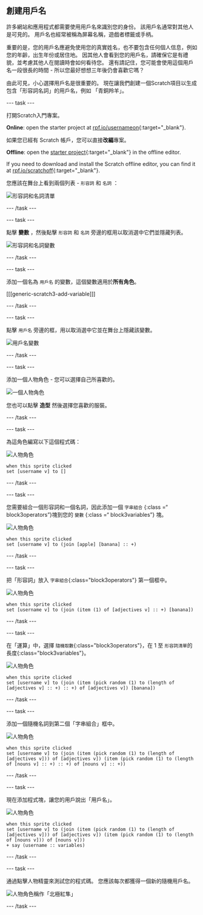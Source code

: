## 創建用戶名

許多網站和應用程式都需要使用用戶名來識別您的身份。 該用戶名通常對其他人是可見的。 用戶名也經常被稱為屏幕名稱，遊戲者標籤或手柄。

重要的是，您的用戶名應避免使用您的真實姓名，也不要包含任何個人信息，例如您的年齡，出生年份或居住地。 因其他人會看到您的用戶名，請確保它是有禮貌，並考慮其他人在閱讀時會如何看待您。 還有請記住，您可能會使用這個用戶名一段很長的時間 - 所以您最好想想三年後仍會喜歡它嗎？

由此可見，小心選擇用戶名是很重要的。 現在讓我們創建一個Scratch項目以生成包含「形容詞名詞」的用戶名，例如 「青銅羚羊」。

\--- task \---

打開Scratch入門專案。

**Online**: open the starter project at [rpf.io/usernameon](https://rpf.io/usernameon){:target="_blank"}.

如果您已經有 Scratch 帳戶，您可以直接**改編**專案。

**Offline**: open the [starter project](https://rpf.io/p/en/username-generator-go){:target="_blank"} in the offline editor.

If you need to download and install the Scratch offline editor, you can find it at [rpf.io/scratchoff](https://rpf.io/scratchoff){:target="_blank"}.

您應該在舞台上看到兩個列表 - `形容詞` 和 `名詞` ：

![形容詞和名詞清單](images/usernames-lists.png)

\--- /task \---

\--- task \---

點擊 **變數** ，然後點擊 `形容詞` 和 `名詞` 旁邊的框用以取消選中它們並隱藏列表。

![形容詞和名詞變數](images/usernames-hide.png)

\--- /task \---

\--- task \---

添加一個名為 `用戶名` 的變數，這個變數適用於**所有角色**。

[[[generic-scratch3-add-variable]]]

\--- /task \---

\--- task \---

點擊 `用戶名` 旁邊的框，用以取消選中它並在舞台上隱藏該變數。

![用戶名變數](images/usernames-hide-variable.png)

\--- /task \---

\--- task \---

添加一個人物角色 - 您可以選擇自己所喜歡的。

![一個人物角色](images/usernames-person.png)

您也可以點擊 **造型** 然後選擇您喜歡的服裝。

\--- /task \---

\--- task \---

為這角色編寫以下這個程式碼：

![人物角色](images/person-sprite.png)

```blocks3
when this sprite clicked
set [username v] to []
```

\--- /task \---

\--- task \---

您需要組合一個形容詞和一個名詞，因此添加一個 `字串組合` {:class =“ block3operators”}塊到您的 `變數` {:class =“ block3variables”} 塊。

![人物角色](images/person-sprite.png)

```blocks3
when this sprite clicked
set [username v] to (join [apple] [banana] :: +)
```

\--- /task \---

\--- task \---

把「形容詞」放入 `字串組合`{:class="block3operators"} 第一個框中。

![人物角色](images/person-sprite.png)

```blocks3
when this sprite clicked
set [username v] to (join (item (1) of [adjectives v] :: +) [banana])
```

\--- /task \---

\--- task \---

在「運算」中，選擇 `隨機取數`{:class="block3operators"}，在 1 至 `形容詞清單`的長度{:class="block3variables"}。

![人物角色](images/person-sprite.png)

```blocks3
when this sprite clicked
set [username v] to (join (item (pick random (1) to (length of [adjectives v] :: +) :: +) of [adjectives v]) [banana])
```

\--- /task \---

\--- task \---

添加一個隨機名詞到第二個「字串組合」框中。

![人物角色](images/person-sprite.png)

```blocks3
when this sprite clicked
set [username v] to (join (item (pick random (1) to (length of [adjectives v])) of [adjectives v]) (item (pick random (1) to (length of [nouns v] :: +) :: +) of [nouns v] :: +))
```

\--- /task \---

\--- task \---

現在添加程式塊，讓您的用戶說出「用戶名」。

![人物角色](images/person-sprite.png)

```blocks3
when this sprite clicked
set [username v] to (join (item (pick random (1) to (length of [adjectives v])) of [adjectives v]) (item (pick random (1) to (length of [nouns v])) of [nouns v]))
+ say (username :: variables)
```

\--- /task \---

\--- task \---

通過點擊人物精靈來測試您的程式碼。 您應該每次都獲得一個新的隨機用戶名。

![人物角色稱作「北極紅隼」](images/usernames-click.png)

\--- /task \---